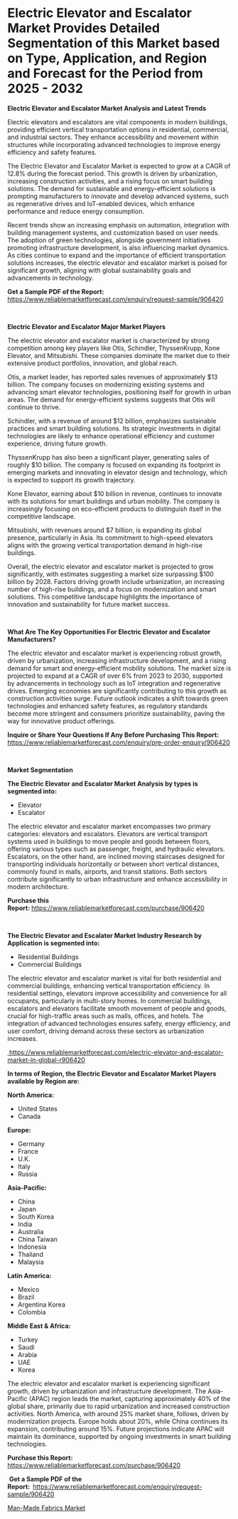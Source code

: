<p><h1>Electric Elevator and Escalator Market Provides Detailed Segmentation of this Market based on Type, Application, and Region and Forecast for the Period from 2025 - 2032</h1></p><p><strong>Electric Elevator and Escalator Market Analysis and Latest Trends</strong></p>
<p><p>Electric elevators and escalators are vital components in modern buildings, providing efficient vertical transportation options in residential, commercial, and industrial sectors. They enhance accessibility and movement within structures while incorporating advanced technologies to improve energy efficiency and safety features.</p><p>The Electric Elevator and Escalator Market is expected to grow at a CAGR of 12.8% during the forecast period. This growth is driven by urbanization, increasing construction activities, and a rising focus on smart building solutions. The demand for sustainable and energy-efficient solutions is prompting manufacturers to innovate and develop advanced systems, such as regenerative drives and IoT-enabled devices, which enhance performance and reduce energy consumption.</p><p>Recent trends show an increasing emphasis on automation, integration with building management systems, and customization based on user needs. The adoption of green technologies, alongside government initiatives promoting infrastructure development, is also influencing market dynamics. As cities continue to expand and the importance of efficient transportation solutions increases, the electric elevator and escalator market is poised for significant growth, aligning with global sustainability goals and advancements in technology.</p></p>
<p><strong>Get a Sample PDF of the Report:&nbsp;</strong> <a href="https://www.reliablemarketforecast.com/enquiry/request-sample/906420?utm_campaign=3225&utm_medium=2&utm_source=Github&utm_content=ia&utm_term=21032025&utm_id=electric-elevator-and-escalator">https://www.reliablemarketforecast.com/enquiry/request-sample/906420</a></p>
<p>&nbsp;</p>
<p><strong>Electric Elevator and Escalator Major Market Players</strong></p>
<p><p>The electric elevator and escalator market is characterized by strong competition among key players like Otis, Schindler, ThyssenKrupp, Kone Elevator, and Mitsubishi. These companies dominate the market due to their extensive product portfolios, innovation, and global reach.</p><p>Otis, a market leader, has reported sales revenues of approximately $13 billion. The company focuses on modernizing existing systems and advancing smart elevator technologies, positioning itself for growth in urban areas. The demand for energy-efficient systems suggests that Otis will continue to thrive.</p><p>Schindler, with a revenue of around $12 billion, emphasizes sustainable practices and smart building solutions. Its strategic investments in digital technologies are likely to enhance operational efficiency and customer experience, driving future growth.</p><p>ThyssenKrupp has also been a significant player, generating sales of roughly $10 billion. The company is focused on expanding its footprint in emerging markets and innovating in elevator design and technology, which is expected to support its growth trajectory.</p><p>Kone Elevator, earning about $10 billion in revenue, continues to innovate with its solutions for smart buildings and urban mobility. The company is increasingly focusing on eco-efficient products to distinguish itself in the competitive landscape.</p><p>Mitsubishi, with revenues around $7 billion, is expanding its global presence, particularly in Asia. Its commitment to high-speed elevators aligns with the growing vertical transportation demand in high-rise buildings.</p><p>Overall, the electric elevator and escalator market is projected to grow significantly, with estimates suggesting a market size surpassing $100 billion by 2028. Factors driving growth include urbanization, an increasing number of high-rise buildings, and a focus on modernization and smart solutions. This competitive landscape highlights the importance of innovation and sustainability for future market success.</p></p>
<p>&nbsp;</p>
<p><strong>What Are The Key Opportunities For Electric Elevator and Escalator Manufacturers?</strong></p>
<p><p>The electric elevator and escalator market is experiencing robust growth, driven by urbanization, increasing infrastructure development, and a rising demand for smart and energy-efficient mobility solutions. The market size is projected to expand at a CAGR of over 6% from 2023 to 2030, supported by advancements in technology such as IoT integration and regenerative drives. Emerging economies are significantly contributing to this growth as construction activities surge. Future outlook indicates a shift towards green technologies and enhanced safety features, as regulatory standards become more stringent and consumers prioritize sustainability, paving the way for innovative product offerings.</p></p>
<p><strong>Inquire or Share Your Questions If Any Before Purchasing This Report:</strong> <a href="https://www.reliablemarketforecast.com/enquiry/pre-order-enquiry/906420?utm_campaign=3225&utm_medium=2&utm_source=Github&utm_content=ia&utm_term=21032025&utm_id=electric-elevator-and-escalator">https://www.reliablemarketforecast.com/enquiry/pre-order-enquiry/906420</a></p>
<p>&nbsp;</p>
<p><strong>Market Segmentation</strong></p>
<p><strong>The Electric Elevator and Escalator Market Analysis by types is segmented into:</strong></p>
<p><ul><li>Elevator</li><li>Escalator</li></ul></p>
<p><p>The electric elevator and escalator market encompasses two primary categories: elevators and escalators. Elevators are vertical transport systems used in buildings to move people and goods between floors, offering various types such as passenger, freight, and hydraulic elevators. Escalators, on the other hand, are inclined moving staircases designed for transporting individuals horizontally or between short vertical distances, commonly found in malls, airports, and transit stations. Both sectors contribute significantly to urban infrastructure and enhance accessibility in modern architecture.</p></p>
<p><strong>Purchase this Report:&nbsp;</strong><a href="https://www.reliablemarketforecast.com/purchase/906420?utm_campaign=3225&utm_medium=2&utm_source=Github&utm_content=ia&utm_term=21032025&utm_id=electric-elevator-and-escalator">https://www.reliablemarketforecast.com/purchase/906420</a></p>
<p>&nbsp;</p>
<p><strong>The Electric Elevator and Escalator Market Industry Research by Application is segmented into:</strong></p>
<p><ul><li>Residential Buildings</li><li>Commercial Buildings</li></ul></p>
<p><p>The electric elevator and escalator market is vital for both residential and commercial buildings, enhancing vertical transportation efficiency. In residential settings, elevators improve accessibility and convenience for all occupants, particularly in multi-story homes. In commercial buildings, escalators and elevators facilitate smooth movement of people and goods, crucial for high-traffic areas such as malls, offices, and hotels. The integration of advanced technologies ensures safety, energy efficiency, and user comfort, driving demand across these sectors as urbanization increases.</p></p>
<p><a href="https://www.reliablemarketforecast.com/electric-elevator-and-escalator-market-in-global-r906420?utm_campaign=3225&utm_medium=2&utm_source=Github&utm_content=ia&utm_term=21032025&utm_id=electric-elevator-and-escalator">&nbsp;https://www.reliablemarketforecast.com/electric-elevator-and-escalator-market-in-global-r906420</a></p>
<p><strong>In terms of Region, the Electric Elevator and Escalator Market Players available by Region are:</strong></p>
<p>
    <p> <strong> North America: </strong>
        <ul>
            <li>United States</li>
            <li>Canada</li>
        </ul>
        </p> 
    <p> <strong> Europe: </strong>
        <ul>
            <li>Germany</li>
            <li>France</li>
            <li>U.K.</li>
            <li>Italy</li>
            <li>Russia</li>
        </ul>
        </p> 
    <p> <strong> Asia-Pacific: </strong>
        <ul>
            <li>China</li>
            <li>Japan</li>
            <li>South Korea</li>
            <li>India</li>
            <li>Australia</li>
            <li>China Taiwan</li>
            <li>Indonesia</li>
            <li>Thailand</li>
            <li>Malaysia</li>
        </ul>
        </p> 
    <p> <strong> Latin America: </strong>
        <ul>
            <li>Mexico</li>
            <li>Brazil</li>
            <li>Argentina Korea</li>
            <li>Colombia</li>
        </ul>
        </p> 
    <p> <strong> Middle East & Africa: </strong>
        <ul>
            <li>Turkey</li>
            <li>Saudi</li>
            <li>Arabia</li>
            <li>UAE</li>
            <li>Korea</li>
        </ul>
    </p>
    </p>
<p><p>The electric elevator and escalator market is experiencing significant growth, driven by urbanization and infrastructure development. The Asia-Pacific (APAC) region leads the market, capturing approximately 40% of the global share, primarily due to rapid urbanization and increased construction activities. North America, with around 25% market share, follows, driven by modernization projects. Europe holds about 20%, while China continues its expansion, contributing around 15%. Future projections indicate APAC will maintain its dominance, supported by ongoing investments in smart building technologies.</p></p>
<p><strong>Purchase this Report: </strong><a href="https://www.reliablemarketforecast.com/purchase/906420?utm_campaign=3225&utm_medium=2&utm_source=Github&utm_content=ia&utm_term=21032025&utm_id=electric-elevator-and-escalator">https://www.reliablemarketforecast.com/purchase/906420</a></p>
<p>&nbsp;<strong>Get a Sample PDF of the Report:&nbsp;&nbsp;</strong><a href="https://www.reliablemarketforecast.com/enquiry/request-sample/906420?utm_campaign=3225&utm_medium=2&utm_source=Github&utm_content=ia&utm_term=21032025&utm_id=electric-elevator-and-escalator">https://www.reliablemarketforecast.com/enquiry/request-sample/906420</a></p>
<p><strong></strong></p>
<p><p><a href="https://github.com/usraceby/Market-Research-Report-List-1/blob/main/man-made-fabrics-market.md?utm_campaign=3225&utm_medium=2&utm_source=Github&utm_content=ia&utm_term=21032025&utm_id=electric-elevator-and-escalator">Man-Made Fabrics Market</a></p></p>